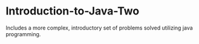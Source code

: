# Introduction-to-Java-Two
Includes a more complex, introductory set of problems solved utilizing java programming.
